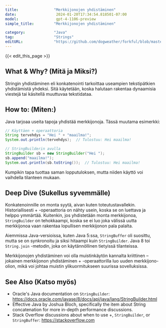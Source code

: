 ```yaml
---
title:                "Merkkijonojen yhdistäminen"
date:                  2024-01-20T17:34:54.818501-07:00
model:                 gpt-4-1106-preview
simple_title:         "Merkkijonojen yhdistäminen"

category:             "Java"
tag:                  "Strings"
editURL:              "https://github.com/dogweather/forkful/blob/master/content/fi/java/concatenating-strings.md"
---
```


{{< edit_this_page >}}

## What & Why? (Mitä ja Miksi?)
Stringin yhdistäminen eli konkatenointi tarkoittaa useampien tekstipätkien yhdistämistä yhdeksi. Sitä käytetään, koska halutaan rakentaa dynaamisia viestejä tai käsitellä muuttuvaa tekstidataa.

## How to: (Miten:)
Java tarjoaa useita tapoja yhdistää merkkijonoja. Tässä muutama esimerkki:

```java
// Käyttäen + operaattoria
String tervehdys = "Hei " + "maailma!";
System.out.println(tervehdys);  // Tulostuu: Hei maailma!

// StringBuilderin avulla
StringBuilder sb = new StringBuilder("Hei ");
sb.append("maailma!");
System.out.println(sb.toString());  // Tulostuu: Hei maailma!
```
Kumpikin tapa tuottaa saman lopputuloksen, mutta niiden käyttö voi vaihdella tilanteen mukaan.

## Deep Dive (Sukellus syvemmälle)
Konkatenoinnille on monta syytä, aivan kuten toteutustavallekin. Historiallisesti + -operaattoria on nähty usein, koska se on luettava ja helppo ymmärtää. Kuitenkin, jos yhdistetään monta merkkijonoa, `StringBuilder` on tehokkaampi, koska se ei luo joka välissä uutta merkkijonoa vaan rakentaa lopullisen merkkijonon pala palalta.

Aiemmissa Java-versioissa, kuten Java 5:ssa, `StringBuffer` oli suosittu, mutta se on synkronoitu ja siksi hitaampi kuin `StringBuilder`. Java 8 toi `String.join` -metodin, joka on käytännöllinen tietyissä tilanteissa.

Merkkijonojen yhdistäminen voi olla muistinkäytön kannalta kriittinen – jokainen merkkijonon yhdistäminen + -operaattorilla luo uuden merkkijono-olion, mikä voi johtaa muistin ylikuormitukseen suurissa sovelluksissa.

## See Also (Katso myös)
- Oracle's Java documentation on `StringBuilder`: https://docs.oracle.com/javase/8/docs/api/java/lang/StringBuilder.html
- Effective Java by Joshua Bloch, specifically the item about String concatenation for more in-depth performance discussions.
- Stack Overflow discussions about when to use +, `StringBuilder`, or `StringBuffer`: https://stackoverflow.com
